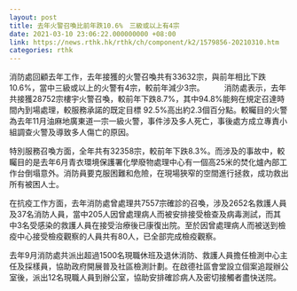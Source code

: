 ```yaml
---
layout: post
title: 去年火警召喚比前年跌10.6%　三級或以上有4宗
date: 2021-03-10 23:06:22.000000000 +08:00
link: https://news.rthk.hk/rthk/ch/component/k2/1579856-20210310.htm
categories: rthk
---
```


消防處回顧去年工作，去年接獲的火警召喚共有33632宗，與前年相比下跌10.6%，當中三級或以上的火警有4宗，較前年減少3宗。
　　 
消防處表示，去年共接獲28752宗樓宇火警召喚，較前年下跌8.7%，其中94.8%能夠在規定召達時間內到場處理，較服務承諾的既定目標 92.5%高出約2.3個百分點。較矚目的火警為去年11月油麻地廣東道一宗一級火警，事件涉及多人死亡，事後處方成立專責小組調查火警及導致多人傷亡的原因。
 
特別服務召喚方面，全年共有32358宗，較前年下跌8.3%。而涉及的事故中，較矚目的是去年6月青衣環境保護署化學廢物處理中心有一個高25米的焚化爐內部工作台倒塌意外。消防員要克服困難和危險，在現場狹窄的空間進行拯救，成功救出所有被困人士。

在抗疫工作方面，去年消防處曾處理共7557宗確診的召喚，涉及2652名救護人員及37名消防人員，當中205人因曾處理病人而被安排接受檢查及病毒測試，而其中3名受感染的救護人員在接受治療後已康復出院。至於因曾處理病人而被送到檢疫中心接受檢疫觀察的人員共有80人，已全部完成檢疫觀察。

去年9月消防處共派出超過1500名現職休班及退休消防、救護人員擔任檢測中心主任及採樣員，協助政府開展普及社區檢測計劃。在啟德社區會堂設立個案追蹤辦公室後，派出12名現職人員到辦公室，協助安排確診病人及密切接觸者盡快送院。
